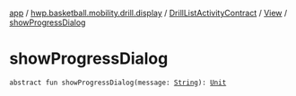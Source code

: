 [app](../../../index.md) / [hwp.basketball.mobility.drill.display](../../index.md) / [DrillListActivityContract](../index.md) / [View](index.md) / [showProgressDialog](.)

# showProgressDialog

`abstract fun showProgressDialog(message: `[`String`](https://kotlinlang.org/api/latest/jvm/stdlib/kotlin/-string/index.html)`): `[`Unit`](https://kotlinlang.org/api/latest/jvm/stdlib/kotlin/-unit/index.html)